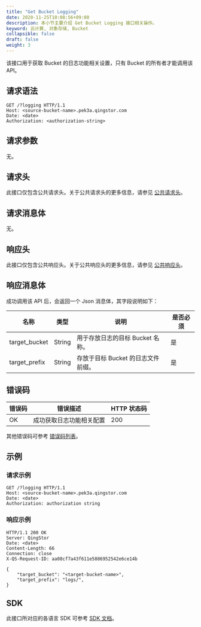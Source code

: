 ```yaml
---
title: "Get Bucket Logging"
date: 2020-11-25T10:08:56+09:00
description: 本小节主要介绍 Get Bucket Logging 接口相关操作。
keyword: 云计算, 对象存储, Bucket
collapsible: false
draft: false
weight: 3
---
```


该接口用于获取 Bucket 的日志功能相关设置，只有 Bucket 的所有者才能调用该 API。

## 请求语法

```http
GET /?logging HTTP/1.1
Host: <source-bucket-name>.pek3a.qingstor.com
Date: <date>
Authorization: <authorization-string>
```

## 请求参数

无。

## 请求头

此接口仅包含公共请求头。关于公共请求头的更多信息，请参见 [公共请求头](/storage/object-storage/api/common_header/#请求头字段-request-header)。

## 请求消息体

无。

## 响应头

此接口仅包含公共响应头。关于公共响应头的更多信息，请参见 [公共响应头](/storage/object-storage/api/common_header/#响应头字段-response-header)。

## 响应消息体

成功调用该 API 后，会返回一个 Json 消息体，其字段说明如下：

| 名称 | 类型 | 说明 | 是否必须 |
| - | - | - | - |
| target_bucket | String | 用于存放日志的目标 Bucket 名称。 |  是 |
| target_prefix | String | 存放于目标 Bucket 的日志文件前缀。 | 是 |

## 错误码

| 错误码 | 错误描述 | HTTP 状态码 |
| --- | --- | --- |
| OK | 成功获取日志功能相关配置 | 200 |

其他错误码可参考 [错误码列表](/storage/object-storage/api/error_code/#错误码列表)。

## 示例

### 请求示例

```http
GET /?logging HTTP/1.1
Host: <source-bucket-name>.pek3a.qingstor.com
Date: <date>
Authorization: authorization string
```

### 响应示例

```http
HTTP/1.1 200 OK
Server: QingStor
Date: <date>
Content-Length: 66
Connection: close
X-QS-Request-ID: aa08cf7a43f611e5886952542e6ce14b

{
    "target_bucket": "<target-bucket-name>",
    "target_prefix": "logs/",
}
```

## SDK

此接口所对应的各语言 SDK 可参考 [SDK 文档](/storage/object-storage/sdk/)。